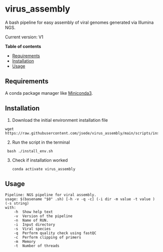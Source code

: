 # virus_assembly

A bash pipeline for easy assembly of viral genomes generated via Illumina NGS.

Current version: V1

**Table of contents**
- [Requirements](#requirements)
- [Installation](#installation)
- [Usage](#usage)

## Requirements
A conda package manager like [Miniconda3](https://docs.conda.io/en/latest/miniconda.html).

## Installation

1.  Download the initial environment installation file 
   ```
   wget https://raw.githubusercontent.com/jsede/virus_assembly/main/scripts/install_env.sh
   ```
2. Run the script in the terminal 
  ```
   bash ./install_env.sh
   ```
3. Check if installation worked
   ```
   conda activate virus_assembly
   ```
 ## Usage
   ```
   Pipeline: NGS pipeline for viral assembly.
   usage: $(basename "$0" .sh) [-h -v -q -c] (-i dir -m value -t value )
   (-s string) 
   with:
       -h  Show help text
       -v  Version of the pipeline
       -n  Name of RUN.
       -i  Input directory
       -s  Viral species
       -q  Perform quality check using fastQC
       -c  Perform clipping of primers 
       -m  Memory
       -t  Number of threads
   ```
